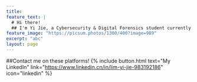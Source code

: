 ```yaml
---
title: 
feature_text: |
  # Hi there!
  ## I'm Yi Jie, a Cybersecurity & Digital Forensics student currently studying at Ngee Ann Polytechnic!
feature_image: "https://picsum.photos/1300/400?image=989"
excerpt: "abc"
layout: page
---
```


##Contact me on these platforms!
{% include button.html text="My LinkedIn" link="https://www.linkedin.cn/in/lim-yi-jie-983192186" icon="linkedin" %}




